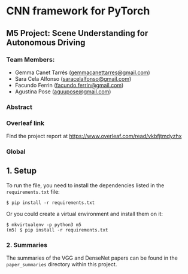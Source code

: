 # CNN framework for PyTorch

## M5 Project: Scene Understanding for Autonomous Driving

### Team Members:

- Gemma Canet Tarrés (gemmacanettarres@gmail.com)
- Sara Cela Alfonso (saracelalfonso@gmail.com)
- Facundo Ferrin (facundo.ferrin@gmail.com)
- Agustina Pose (aguupose@gmail.com)

### Abstract


### Overleaf link

Find the project report at https://www.overleaf.com/read/vkbfjtmdyzhx


### Global

## 1. Setup

To run the file, you need to install the dependencies listed in the 
`requirements.txt` file:


```
$ pip install -r requirements.txt
```

Or you could create a virtual environment and install them on it:

```
$ mkvirtualenv -p python3 m5
(m5) $ pip install -r requirements.txt
```

### 2. Summaries

The summaries of the VGG and DenseNet papers can be found in the 
`paper_summaries` directory within this project.